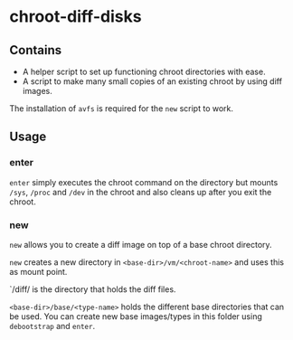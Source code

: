 # chroot-diff-disks

## Contains

- A helper script to set up functioning chroot directories with ease.
- A script to make many small copies of an existing chroot by using diff images.

The installation of `avfs` is required for the `new` script to work.



## Usage

### enter
`enter` simply executes the chroot command on the directory but mounts `/sys`, `/proc` and `/dev` in the chroot and also cleans up after you exit the chroot.

### new

`new` allows you to create a diff image on top of a base chroot directory.

`new` creates a new directory in `<base-dir>/vm/<chroot-name>` and uses this as mount point.

`<base-dir>/diff/<chroot-name> is the directory that holds the diff files.

`<base-dir>/base/<type-name>` holds the different base directories that can be used.
You can create new base images/types in this folder using `debootstrap` and `enter`.